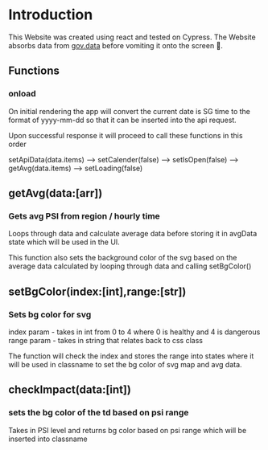 # Introduction

This Website was created using react and tested on Cypress.
The Website absorbs data from [gov.data](https://api.data.gov.sg/v1/environment/psi?date) before vomiting it onto the screen 🤮.

## Functions

### onload
On initial rendering the app will convert the current date is SG time to the format of yyyy-mm-dd so that it can be inserted into the api request.

Upon successful response it will proceed to call these functions in this order

setApiData(data.items) --> setCalender(false) --> setIsOpen(false) --> getAvg(data.items) --> setLoading(false)

## getAvg(data:[arr])
### Gets avg PSI from region / hourly time 
Loops through data and calculate average data before storing it in avgData state which will be used in the UI.

This function also sets the background color of the svg based on the average data calculated by looping through data and calling setBgColor()

## setBgColor(index:[int],range:[str])
### Sets bg color for svg
index param - takes in int from 0 to 4 where 0 is healthy and 4 is dangerous
range param - takes in string that relates back to css class

The function will check the index and stores the range into states where it will be used in classname to set the bg color of svg map and avg data.

## checkImpact(data:[int])
### sets the bg color of the td based on psi range
Takes in PSI level and returns bg color based on psi range which will be inserted into classname
